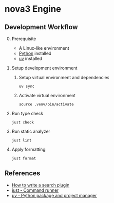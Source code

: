 nova3 Engine
===

## Development Workflow

0. Prerequisite

   * A Linux-like environment
   * [Python](https://www.python.org/) installed
   * [uv](https://docs.astral.sh/uv/) installed

1. Setup development environment

   1. Setup virtual environment and dependencies
      ```shell
      uv sync
      ```

   2. Activate virtual environment
      ```shell
      source .venv/bin/activate
      ```

2. Run type check

   ```shell
   just check
   ```

3. Run static analyzer

   ```shell
   just lint
   ```

4. Apply formatting

   ```shell
   just format
   ```

## References

* [How to write a search plugin](https://github.com/qbittorrent/search-plugins/wiki/How-to-write-a-search-plugin)
* [just - Command runner](https://just.systems/man/en/)
* [uv - Python package and project manager](https://docs.astral.sh/uv/)
